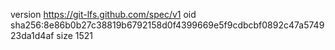 version https://git-lfs.github.com/spec/v1
oid sha256:8e86b0b27c38819b6792158d0f4399669e5f9cdbcbf0892c47a574923da1d4af
size 1521
